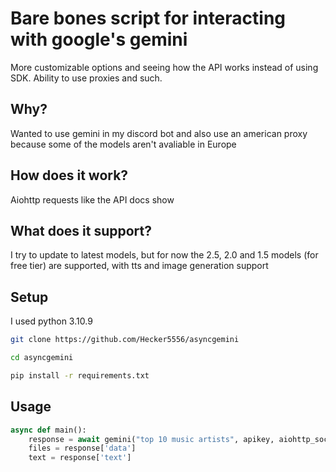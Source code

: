 # Bare bones script for interacting with google's gemini
More customizable options and seeing how the API works instead of using SDK. Ability to use proxies and such.

## Why?
Wanted to use gemini in my discord bot and also use an american proxy because some of the models aren't avaliable in Europe

## How does it work?
Aiohttp requests like the API docs show

## What does it support?
I try to update to latest models, but for now the 2.5, 2.0 and 1.5 models (for free tier) are supported, with tts and image generation support
## Setup
I used python 3.10.9
```bash
git clone https://github.com/Hecker5556/asyncgemini
```
```bash
cd asyncgemini
```
```bash
pip install -r requirements.txt
```

## Usage
```python
async def main():
    response = await gemini("top 10 music artists", apikey, aiohttp_socks.ProxyConnector.from_url(proxy))
    files = response['data']
    text = response['text']
```